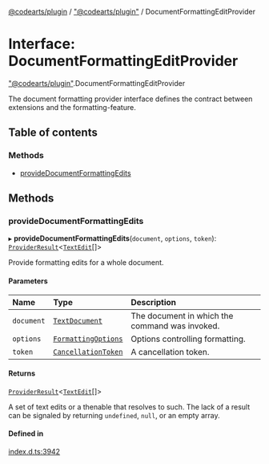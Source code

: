 [@codearts/plugin](../README.md) / ["@codearts/plugin"](../modules/_codearts_plugin_.md) / DocumentFormattingEditProvider

# Interface: DocumentFormattingEditProvider

["@codearts/plugin"](../modules/_codearts_plugin_.md).DocumentFormattingEditProvider

The document formatting provider interface defines the contract between extensions and
the formatting-feature.

## Table of contents

### Methods

- [provideDocumentFormattingEdits](codearts_plugin_.DocumentFormattingEditProvider.md#providedocumentformattingedits)

## Methods

### provideDocumentFormattingEdits

▸ **provideDocumentFormattingEdits**(`document`, `options`, `token`): [`ProviderResult`](../modules/_codearts_plugin_.md#providerresult)<[`TextEdit`](../classes/codearts_plugin_.TextEdit.md)[]\>

Provide formatting edits for a whole document.

#### Parameters

| Name | Type | Description |
| :------ | :------ | :------ |
| `document` | [`TextDocument`](codearts_plugin_.TextDocument.md) | The document in which the command was invoked. |
| `options` | [`FormattingOptions`](codearts_plugin_.FormattingOptions.md) | Options controlling formatting. |
| `token` | [`CancellationToken`](codearts_plugin_.CancellationToken.md) | A cancellation token. |

#### Returns

[`ProviderResult`](../modules/_codearts_plugin_.md#providerresult)<[`TextEdit`](../classes/codearts_plugin_.TextEdit.md)[]\>

A set of text edits or a thenable that resolves to such. The lack of a result can be
signaled by returning `undefined`, `null`, or an empty array.

#### Defined in

[index.d.ts:3942](https://github.com/huaweicloud/cloudide-plugin-api/blob/5055bbd/index.d.ts#L3942)
